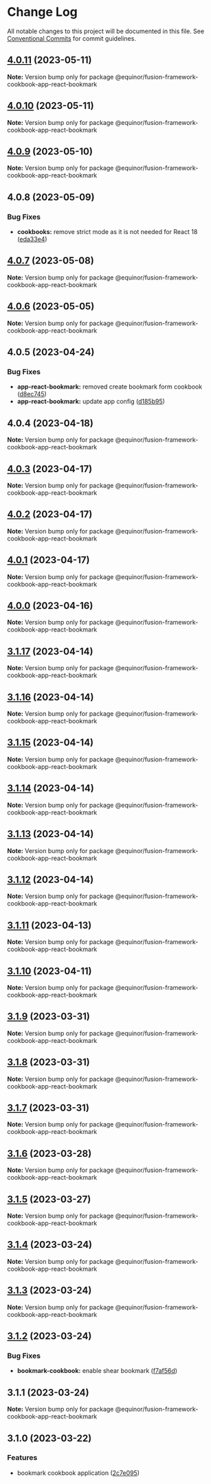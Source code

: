 # Change Log

All notable changes to this project will be documented in this file.
See [Conventional Commits](https://conventionalcommits.org) for commit guidelines.

## [4.0.11](https://github.com/equinor/fusion-framework/compare/@equinor/fusion-framework-cookbook-app-react-bookmark@4.0.10...@equinor/fusion-framework-cookbook-app-react-bookmark@4.0.11) (2023-05-11)

**Note:** Version bump only for package @equinor/fusion-framework-cookbook-app-react-bookmark

## [4.0.10](https://github.com/equinor/fusion-framework/compare/@equinor/fusion-framework-cookbook-app-react-bookmark@4.0.9...@equinor/fusion-framework-cookbook-app-react-bookmark@4.0.10) (2023-05-11)

**Note:** Version bump only for package @equinor/fusion-framework-cookbook-app-react-bookmark

## [4.0.9](https://github.com/equinor/fusion-framework/compare/@equinor/fusion-framework-cookbook-app-react-bookmark@4.0.8...@equinor/fusion-framework-cookbook-app-react-bookmark@4.0.9) (2023-05-10)

**Note:** Version bump only for package @equinor/fusion-framework-cookbook-app-react-bookmark

## 4.0.8 (2023-05-09)

### Bug Fixes

-   **cookbooks:** remove strict mode as it is not needed for React 18 ([eda33e4](https://github.com/equinor/fusion-framework/commit/eda33e4d0e6c67e3da964599167a9db6e1eadf0a))

## [4.0.7](https://github.com/equinor/fusion-framework/compare/@equinor/fusion-framework-cookbook-app-react-bookmark@4.0.6...@equinor/fusion-framework-cookbook-app-react-bookmark@4.0.7) (2023-05-08)

**Note:** Version bump only for package @equinor/fusion-framework-cookbook-app-react-bookmark

## [4.0.6](https://github.com/equinor/fusion-framework/compare/@equinor/fusion-framework-cookbook-app-react-bookmark@4.0.5...@equinor/fusion-framework-cookbook-app-react-bookmark@4.0.6) (2023-05-05)

**Note:** Version bump only for package @equinor/fusion-framework-cookbook-app-react-bookmark

## 4.0.5 (2023-04-24)

### Bug Fixes

-   **app-react-bookmark:** removed create bookmark form cookbook ([d8ec745](https://github.com/equinor/fusion-framework/commit/d8ec745a612b4e80fa3410a2fbc7eb27cc6d50df))
-   **app-react-bookmark:** update app config ([d185b95](https://github.com/equinor/fusion-framework/commit/d185b955d73a48caed961d93737528c2e22d960b))

## 4.0.4 (2023-04-18)

**Note:** Version bump only for package @equinor/fusion-framework-cookbook-app-react-bookmark

## [4.0.3](https://github.com/equinor/fusion-framework/compare/@equinor/fusion-framework-cookbook-app-react-bookmark@4.0.2...@equinor/fusion-framework-cookbook-app-react-bookmark@4.0.3) (2023-04-17)

**Note:** Version bump only for package @equinor/fusion-framework-cookbook-app-react-bookmark

## [4.0.2](https://github.com/equinor/fusion-framework/compare/@equinor/fusion-framework-cookbook-app-react-bookmark@4.0.1...@equinor/fusion-framework-cookbook-app-react-bookmark@4.0.2) (2023-04-17)

**Note:** Version bump only for package @equinor/fusion-framework-cookbook-app-react-bookmark

## [4.0.1](https://github.com/equinor/fusion-framework/compare/@equinor/fusion-framework-cookbook-app-react-bookmark@4.0.0...@equinor/fusion-framework-cookbook-app-react-bookmark@4.0.1) (2023-04-17)

**Note:** Version bump only for package @equinor/fusion-framework-cookbook-app-react-bookmark

## [4.0.0](https://github.com/equinor/fusion-framework/compare/@equinor/fusion-framework-cookbook-app-react-bookmark@3.1.17...@equinor/fusion-framework-cookbook-app-react-bookmark@4.0.0) (2023-04-16)

**Note:** Version bump only for package @equinor/fusion-framework-cookbook-app-react-bookmark

## [3.1.17](https://github.com/equinor/fusion-framework/compare/@equinor/fusion-framework-cookbook-app-react-bookmark@3.1.16...@equinor/fusion-framework-cookbook-app-react-bookmark@3.1.17) (2023-04-14)

**Note:** Version bump only for package @equinor/fusion-framework-cookbook-app-react-bookmark

## [3.1.16](https://github.com/equinor/fusion-framework/compare/@equinor/fusion-framework-cookbook-app-react-bookmark@3.1.13...@equinor/fusion-framework-cookbook-app-react-bookmark@3.1.16) (2023-04-14)

**Note:** Version bump only for package @equinor/fusion-framework-cookbook-app-react-bookmark

## [3.1.15](https://github.com/equinor/fusion-framework/compare/@equinor/fusion-framework-cookbook-app-react-bookmark@3.1.13...@equinor/fusion-framework-cookbook-app-react-bookmark@3.1.15) (2023-04-14)

**Note:** Version bump only for package @equinor/fusion-framework-cookbook-app-react-bookmark

## [3.1.14](https://github.com/equinor/fusion-framework/compare/@equinor/fusion-framework-cookbook-app-react-bookmark@3.1.13...@equinor/fusion-framework-cookbook-app-react-bookmark@3.1.14) (2023-04-14)

**Note:** Version bump only for package @equinor/fusion-framework-cookbook-app-react-bookmark

## [3.1.13](https://github.com/equinor/fusion-framework/compare/@equinor/fusion-framework-cookbook-app-react-bookmark@3.1.12...@equinor/fusion-framework-cookbook-app-react-bookmark@3.1.13) (2023-04-14)

**Note:** Version bump only for package @equinor/fusion-framework-cookbook-app-react-bookmark

## [3.1.12](https://github.com/equinor/fusion-framework/compare/@equinor/fusion-framework-cookbook-app-react-bookmark@3.1.11...@equinor/fusion-framework-cookbook-app-react-bookmark@3.1.12) (2023-04-14)

**Note:** Version bump only for package @equinor/fusion-framework-cookbook-app-react-bookmark

## [3.1.11](https://github.com/equinor/fusion-framework/compare/@equinor/fusion-framework-cookbook-app-react-bookmark@3.1.10...@equinor/fusion-framework-cookbook-app-react-bookmark@3.1.11) (2023-04-13)

**Note:** Version bump only for package @equinor/fusion-framework-cookbook-app-react-bookmark

## [3.1.10](https://github.com/equinor/fusion-framework/compare/@equinor/fusion-framework-cookbook-app-react-bookmark@3.1.9...@equinor/fusion-framework-cookbook-app-react-bookmark@3.1.10) (2023-04-11)

**Note:** Version bump only for package @equinor/fusion-framework-cookbook-app-react-bookmark

## [3.1.9](https://github.com/equinor/fusion-framework/compare/@equinor/fusion-framework-cookbook-app-react-bookmark@3.1.8...@equinor/fusion-framework-cookbook-app-react-bookmark@3.1.9) (2023-03-31)

**Note:** Version bump only for package @equinor/fusion-framework-cookbook-app-react-bookmark

## [3.1.8](https://github.com/equinor/fusion-framework/compare/@equinor/fusion-framework-cookbook-app-react-bookmark@3.1.6...@equinor/fusion-framework-cookbook-app-react-bookmark@3.1.8) (2023-03-31)

**Note:** Version bump only for package @equinor/fusion-framework-cookbook-app-react-bookmark

## [3.1.7](https://github.com/equinor/fusion-framework/compare/@equinor/fusion-framework-cookbook-app-react-bookmark@3.1.6...@equinor/fusion-framework-cookbook-app-react-bookmark@3.1.7) (2023-03-31)

**Note:** Version bump only for package @equinor/fusion-framework-cookbook-app-react-bookmark

## [3.1.6](https://github.com/equinor/fusion-framework/compare/@equinor/fusion-framework-cookbook-app-react-bookmark@3.1.5...@equinor/fusion-framework-cookbook-app-react-bookmark@3.1.6) (2023-03-28)

**Note:** Version bump only for package @equinor/fusion-framework-cookbook-app-react-bookmark

## [3.1.5](https://github.com/equinor/fusion-framework/compare/@equinor/fusion-framework-cookbook-app-react-bookmark@3.1.4...@equinor/fusion-framework-cookbook-app-react-bookmark@3.1.5) (2023-03-27)

**Note:** Version bump only for package @equinor/fusion-framework-cookbook-app-react-bookmark

## [3.1.4](https://github.com/equinor/fusion-framework/compare/@equinor/fusion-framework-cookbook-app-react-bookmark@3.1.3...@equinor/fusion-framework-cookbook-app-react-bookmark@3.1.4) (2023-03-24)

**Note:** Version bump only for package @equinor/fusion-framework-cookbook-app-react-bookmark

## [3.1.3](https://github.com/equinor/fusion-framework/compare/@equinor/fusion-framework-cookbook-app-react-bookmark@3.1.2...@equinor/fusion-framework-cookbook-app-react-bookmark@3.1.3) (2023-03-24)

**Note:** Version bump only for package @equinor/fusion-framework-cookbook-app-react-bookmark

## [3.1.2](https://github.com/equinor/fusion-framework/compare/@equinor/fusion-framework-cookbook-app-react-bookmark@3.1.1...@equinor/fusion-framework-cookbook-app-react-bookmark@3.1.2) (2023-03-24)

### Bug Fixes

-   **bookmark-cookbook:** enable shear bookmark ([f7af56d](https://github.com/equinor/fusion-framework/commit/f7af56d3f7b99a7a3c13073e0bb89fe46f9dd148))

## 3.1.1 (2023-03-24)

**Note:** Version bump only for package @equinor/fusion-framework-cookbook-app-react-bookmark

## 3.1.0 (2023-03-22)

### Features

-   bookmark cookbook application ([2c7e095](https://github.com/equinor/fusion-framework/commit/2c7e09595ab6b152ebb897d09da6cb1bb17fccef))
